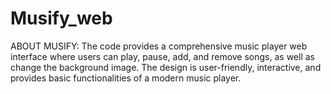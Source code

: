 # Musify_web
ABOUT MUSIFY:
The code provides a comprehensive music player web interface where users can play, pause, add, and remove songs, as well as change the background image. The design is user-friendly, interactive, and provides basic functionalities of a modern music player.
